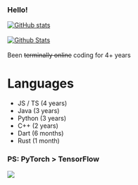 ### Hello!
[![GitHub stats](https://github-readme-stats-5w5otha6c-notfish232.vercel.app/api?username=NotFish232&theme=onedark)](https://github.com/anuraghazra/github-readme-stats)
\
\
[![Github Stats](https://github-readme-stats-5w5otha6c-notfish232.vercel.app/api/top-langs?username=NotFish232&langs_count=6&hide=jupyter%20notebook&theme=onedark&layout=compact)](https://github.com/anuraghazra/github-readme-stats)
\
\
Been ~~terminally online~~ coding for 4+ years 
# Languages
* JS / TS (4 years)
* Java (3 years)
* Python (3 years)
* C++ (2 years)
* Dart (6 months)
* Rust (1 month)
### PS: PyTorch > TensorFlow 
![](https://komarev.com/ghpvc/?username=NotFish232)
